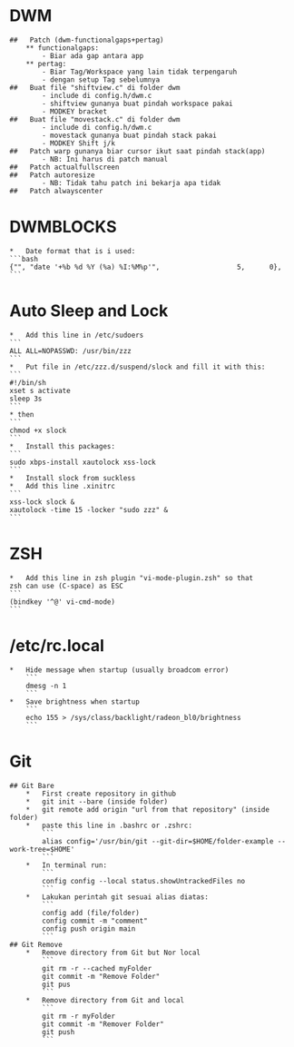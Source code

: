 # DWM
    ##   Patch (dwm-functionalgaps+pertag)
        ** functionalgaps:
            - Biar ada gap antara app
        ** pertag:
            - Biar Tag/Workspace yang lain tidak terpengaruh
            - dengan setup Tag sebelumnya
    ##   Buat file "shiftview.c" di folder dwm
            - include di config.h/dwm.c
            - shiftview gunanya buat pindah workspace pakai
            - MODKEY bracket
    ##   Buat file "movestack.c" di folder dwm
            - include di config.h/dwm.c
            - movestack gunanya buat pindah stack pakai
            - MODKEY Shift j/k
    ##   Patch warp gunanya biar cursor ikut saat pindah stack(app)
            - NB: Ini harus di patch manual
    ##   Patch actualfullscreen
    ##   Patch autoresize
            - NB: Tidak tahu patch ini bekarja apa tidak
    ##   Patch alwayscenter

# DWMBLOCKS
    *   Date format that is i used:
    ```bash
	{"", "date '+%b %d %Y (%a) %I:%M%p'",					5,		0},
    ```

# Auto Sleep and Lock
    *   Add this line in /etc/sudoers
    ```
    ALL ALL=NOPASSWD: /usr/bin/zzz
    ```
    *   Put file in /etc/zzz.d/suspend/slock and fill it with this:
    ```
    #!/bin/sh
    xset s activate
    sleep 3s
    ```
    * then
    ```
    chmod +x slock
    ```
    *   Install this packages:
    ```
    sudo xbps-install xautolock xss-lock
    ```
    *   Install slock from suckless
    *   Add this line .xinitrc
    ```
    xss-lock slock &
    xautolock -time 15 -locker "sudo zzz" &
    ```
# ZSH
    *   Add this line in zsh plugin "vi-mode-plugin.zsh" so that
    zsh can use (C-space) as ESC
    ```
    (bindkey '^@' vi-cmd-mode)
    ```

# /etc/rc.local
    *   Hide message when startup (usually broadcom error)
        ```
        dmesg -n 1
        ```
    *   Save brightness when startup
        ```
        echo 155 > /sys/class/backlight/radeon_bl0/brightness
        ```

# Git
    ## Git Bare
        *   First create repository in github
        *   git init --bare (inside folder)
        *   git remote add origin "url from that repository" (inside folder)
        *   paste this line in .bashrc or .zshrc:
            ```
            alias config='/usr/bin/git --git-dir=$HOME/folder-example --work-tree=$HOME'
            ```
        *   In terminal run:
            ```
            config config --local status.showUntrackedFiles no
            ```
        *   Lakukan perintah git sesuai alias diatas:
            ```
            config add (file/folder)
            config commit -m "comment"
            config push origin main
            ```
    ## Git Remove
        *   Remove directory from Git but Nor local
            ```
            git rm -r --cached myFolder
            git commit -m "Remove Folder"
            git pus
            ```
        *   Remove directory from Git and local
            ```
            git rm -r myFolder
            git commit -m "Remover Folder"
            git push
            ```
